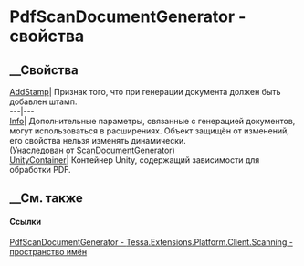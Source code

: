 # PdfScanDocumentGenerator - свойства
##  __Свойства
[AddStamp](P_Tessa_Extensions_Platform_Client_Scanning_PdfScanDocumentGenerator_AddStamp.htm)|
Признак того, что при генерации документа должен быть добавлен штамп.  
---|---  
[Info](P_Tessa_Extensions_Platform_Client_Scanning_ScanDocumentGenerator_Info.htm)|
Дополнительные параметры, связанные с генерацией документов, могут
использоваться в расширениях. Объект защищён от изменений, его свойства нельзя
изменять динамически.  
(Унаследован от
[ScanDocumentGenerator](T_Tessa_Extensions_Platform_Client_Scanning_ScanDocumentGenerator.htm))  
[UnityContainer](P_Tessa_Extensions_Platform_Client_Scanning_PdfScanDocumentGenerator_UnityContainer.htm)|
Контейнер Unity, содержащий зависимости для обработки PDF.  
## __См. также
#### Ссылки
[PdfScanDocumentGenerator -
](T_Tessa_Extensions_Platform_Client_Scanning_PdfScanDocumentGenerator.htm)
[Tessa.Extensions.Platform.Client.Scanning - пространство
имён](N_Tessa_Extensions_Platform_Client_Scanning.htm)
